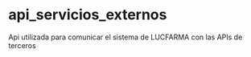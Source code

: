 # api_servicios_externos
Api utilizada para comunicar el sistema de LUCFARMA con las APIs de terceros
